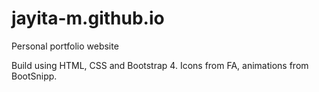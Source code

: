 # jayita-m.github.io
Personal portfolio website

Build using HTML, CSS and Bootstrap 4. Icons from FA, animations from BootSnipp.
